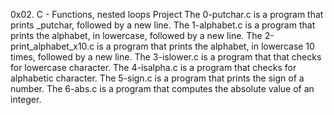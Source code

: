 0x02. C - Functions, nested loops Project 
The 0-putchar.c is a program that prints _putchar, followed by a new line. 
The 1-alphabet.c is a program that prints the alphabet, in lowercase, followed by a new line. 
The 2-print_alphabet_x10.c is a program that prints the alphabet, in lowercase 10 times, followed by a new line. 
The 3-islower.c is a program that that checks for lowercase character. 
The 4-isalpha.c is a program that checks for alphabetic character. 
The 5-sign.c is a program that prints the sign of a number. 
The 6-abs.c is a program that computes the absolute value of an integer.
